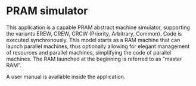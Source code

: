 # PRAM simulator

This application is a capable PRAM abstract machine simulator, supporting the variants EREW, CREW, CRCW (Priority, Arbitrary, Common). Code is executed synchronously. This model starts as a RAM machine that can launch parallel machines, thus optionally allowing for elegant management of resources and parallel machines, simplifying the code of parallel machines. The RAM launched at the beginning is referred to as "master RAM".

A user manual is available inside the application.
